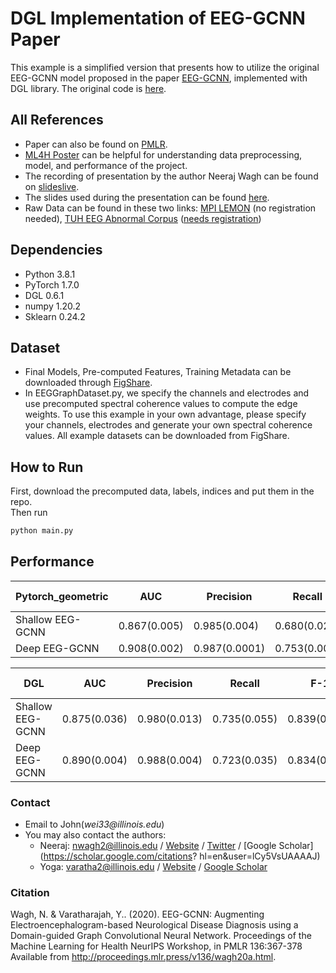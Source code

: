# DGL Implementation of EEG-GCNN Paper
This example is a simplified version that presents how to utilize the original EEG-GCNN model proposed in the paper [EEG-GCNN](https://arxiv.org/abs/2011.12107), implemented with DGL library. The original code is [here](https://github.com/neerajwagh/eeg-gcnn).

## All References
- Paper can also be found on [PMLR](http://proceedings.mlr.press/v136/wagh20a.html).
- [ML4H Poster](https://drive.google.com/file/d/14nuAQKiIud3p6-c8r9WLV2tAvCyRwRev/view?usp=sharing) can be helpful for understanding data preprocessing, model, and performance of the project. 
- The recording of presentation by the author Neeraj Wagh can be found on [slideslive](https://slideslive.com/38941020/eeggcnn-augmenting-electroencephalogrambased-neurological-disease-diagnosis-using-a-domainguided-graph-convolutional-neural-network?ref=account-folder-62123-folders).
- The slides used during the presentation can be found [here](https://drive.google.com/file/d/1dXT4QAUXKauf7CAkhrVyhR2PFUsNh4b8/view?usp=sharing).
- Raw Data can be found in these two links: [MPI LEMON](http://fcon_1000.projects.nitrc.org/indi/retro/MPI_LEMON.html) (no registration needed), [TUH EEG Abnormal Corpus](https://www.isip.piconepress.com/projects/tuh_eeg/downloads/tuh_eeg_abnormal/) ([needs registration](https://www.isip.piconepress.com/projects/tuh_eeg/html/request_access.php))

## Dependencies

- Python 3.8.1
- PyTorch 1.7.0
- DGL 0.6.1
- numpy 1.20.2
- Sklearn 0.24.2

## Dataset
- Final Models, Pre-computed Features, Training Metadata can be downloaded through [FigShare](https://figshare.com/articles/software/EEG-GCNN_Supporting_Resources_for_Reproducibility/13251452).
- In EEGGraphDataset.py, we specify the channels and electrodes and use precomputed spectral coherence values to compute the edge weights. To use this example in your own advantage, please specify your channels, electrodes and generate your own spectral coherence values. All example datasets can be downloaded from FigShare.
## How to Run
First, download the precomputed data, labels, indices and put them in the repo. <br>
Then run 
```python
python main.py
```

## Performance
|Pytorch_geometric | AUC          | Precision     | Recall       | F-1          | Bal. Accuracy |
|------------------|--------------|---------------|--------------|--------------|---------------|
| Shallow EEG-GCNN | 0.867(0.005) | 0.985(0.004)  | 0.680(0.023) | 0.804(0.015) | 0.802(0.006)  |
| Deep EEG-GCNN    | 0.908(0.002) | 0.987(0.0001) | 0.753(0.007) | 0.855(0.005) | 0.842(0.004)  |

|      DGL          | AUC         | Precision     | Recall       | F-1          | Bal. Accuracy |
|-------------------|-------------|---------------|--------------|--------------|---------------|
| Shallow EEG-GCNN  | 0.875(0.036)| 0.980(0.013)  | 0.735(0.055) | 0.839(0.035) | 0.811(0.035)  |
| Deep EEG-GCNN     | 0.890(0.004)| 0.988(0.004)  | 0.723(0.035) | 0.834(0.022) | 0.829(0.005)  |

### Contact

- Email to John(_wei33@illinois.edu_)
- You may also contact the authors:
  - Neeraj: nwagh2@illinois.edu / [Website](http://neerajwagh.com/) / [Twitter](https://twitter.com/neeraj_wagh) / [Google Scholar](https://scholar.google.com/citations?    hl=en&user=lCy5VsUAAAAJ)
  - Yoga: varatha2@illinois.edu / [Website](https://sites.google.com/view/yoga-personal/home) / [Google Scholar](https://scholar.google.com/citations?user=XwL4dBgAAAAJ&hl=en)

### Citation

Wagh, N. & Varatharajah, Y.. (2020). EEG-GCNN: Augmenting Electroencephalogram-based Neurological Disease Diagnosis using a Domain-guided Graph Convolutional Neural Network. Proceedings of the Machine Learning for Health NeurIPS Workshop, in PMLR 136:367-378 Available from http://proceedings.mlr.press/v136/wagh20a.html.
